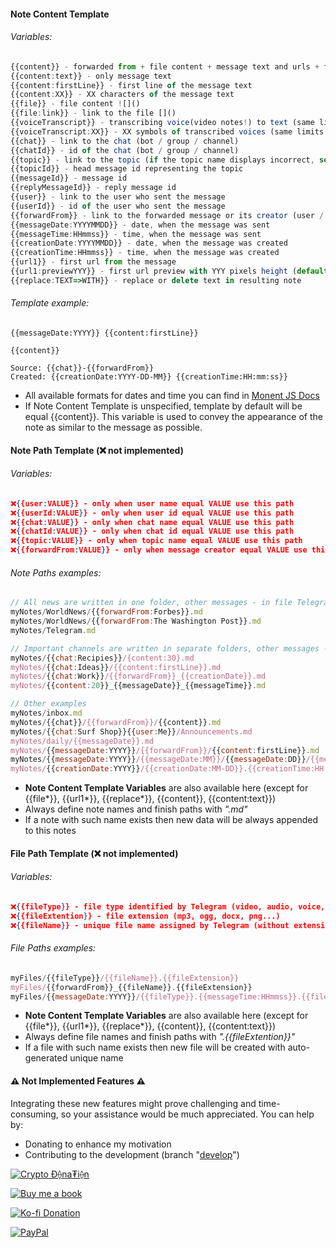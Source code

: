 #### Note Content Template

###### Variables:
```ts
{{content}} - forwarded from + file content + message text and urls + first url preview
{{content:text}} - only message text
{{content:firstLine}} - first line of the message text
{{content:XX}} - XX characters of the message text
{{file}} - file content ![]()
{{file:link}} - link to the file []()
{{voiceTranscript}} - transcribing voice(video notes!) to text (same limits as for Telegram Premium subscribers)
{{voiceTranscript:XX}} - XX symbols of transcribed voices (same limits as for Telegram Premium subscribers)
{{chat}} - link to the chat (bot / group / channel)
{{chatId}} - id of the chat (bot / group / channel)
{{topic}} - link to the topic (if the topic name displays incorrect, set the name manually using bot command "/topicName NAME")
{{topicId}} - head message id representing the topic
{{messageId}} - message id
{{replyMessageId}} - reply message id
{{user}} - link to the user who sent the message
{{userId}} - id of the user who sent the message
{{forwardFrom}} - link to the forwarded message or its creator (user / channel)
{{messageDate:YYYYMMDD}} - date, when the message was sent
{{messageTime:HHmmss}} - time, when the message was sent
{{creationDate:YYYYMMDD}} - date, when the message was created
{{creationTime:HHmmss}} - time, when the message was created
{{url1}} - first url from the message
{{url1:previewYYY}} - first url preview with YYY pixels height (default 250)
{{replace:TEXT=>WITH}} - replace or delete text in resulting note
```

###### Template example:
```
{{messageDate:YYYY}} {{content:firstLine}}

{{content}}

Source: {{chat}}-{{forwardFrom}}
Created: {{creationDate:YYYY-DD-MM}} {{creationTime:HH:mm:ss}}
```

- All available formats for dates and time you can find in [Monent JS Docs](https://momentjs.com/docs/#/parsing/string-format/)
- If Note Content Template is unspecified, template by default will be equal {{content}}. This variable is used to convey the appearance of the note as similar to the message as possible.




#### Note Path Template (❌ not implemented)

###### Variables:
```json
❌{{user:VALUE}} - only when user name equal VALUE use this path
❌{{userId:VALUE}} - only when user id equal VALUE use this path
❌{{chat:VALUE}} - only when chat name equal VALUE use this path
❌{{chatId:VALUE}} - only when chat id equal VALUE use this path
❌{{topic:VALUE}} - only when topic name equal VALUE use this path
❌{{forwardFrom:VALUE}} - only when message creator equal VALUE use this path
```

###### Note Paths examples:
```js
// All news are written in one folder, other messages - in file Telegram.md
myNotes/WorldNews/{{forwardFrom:Forbes}}.md
myNotes/WorldNews/{{forwardFrom:The Washington Post}}.md
myNotes/Telegram.md

// Important channels are written in separate folders, other messages - in root folder in separate notes
myNotes/{{chat:Recipies}}/{content:30}.md
myNotes/{{chat:Ideas}}/{{content:firstLine}}.md
myNotes/{{chat:Work}}/{{forwardFrom}}_{{creationDate}}.md
myNotes/{{content:20}}_{{messageDate}}_{{messageTime}}.md

// Other examples
myNotes/inbox.md
myNotes/{{chat}}/{{forwardFrom}}/{{content}}.md
myNotes/{{chat:Surf Shop}}{{user:Me}}/Announcements.md
myNotes/daily/{{messageDate}}.md
myNotes/{{messageDate:YYYY}}/{{forwardFrom}}/{{content:firstLine}}.md
myNotes/{{messageDate:YYYY}}/{{messageDate:MM}}/{{messageDate:DD}}/{{messageTime:HHmmssSSS}}.md
myNotes/{{creationDate:YYYY}}/{{creationDate:MM-DD}}.{{creationTime:HH:mm:ss(SSS)}}.md
```

-  **Note Content Template Variables** are also available here (except for {{file*}}, {{url1*}}, {{replace*}}, {{content}}, {{content:text}})
-  Always define note names and finish paths with *".md"*
-  If a note with such name exists then new data will be always appended to this notes 




#### File Path Template (❌ not implemented)

###### Variables:
```json
❌{{fileType}} - file type identified by Telegram (video, audio, voice, photo, document...)
❌{{fileExtention}} - file extension (mp3, ogg, docx, png...)
❌{{fileName}} - unique file name assigned by Telegram (without extension)
```

###### File Paths examples:
```js
myFiles/{{fileType}}/{{fileName}}.{{fileExtension}}
myFiles/{{forwardFrom}}_{{fileName}}.{{fileExtension}}
myFiles/{{messageDate:YYYY}}/{{fileType}}.{{messageTime:HHmmss}}.{{fileName}}.{{fileExtension}}
```

-  **Note Content Template Variables** are also available here (except for {{file*}}, {{url1*}}, {{replace*}}, {{content}}, {{content:text}})
-  Always define file names and finish paths with *".{{fileExtention}}"*
-  If a file with such name exists then new file will be created with auto-generated unique name




#### ⚠ Not Implemented Features ⚠

Integrating these new features might prove challenging and time-consuming, so your assistance would be much appreciated. You can help by:
-  Donating to enhance my motivation
-  Contributing to the development (branch "[develop](https://github.com/soberhacker/obsidian-telegram-sync/tree/develop)")

[![Crypto Ð⟠na₮i⟠n](https://img.buymeacoffee.com/button-api/?text=Crypto%20Donation&emoji=🚀&slug=soberhacker&button_colour=5b5757&font_colour=ffffff&font_family=Lato&outline_colour=ffffff&coffee_colour=FFDD00)](https://oxapay.com/donate/5855474)

[![Buy me a book](https://img.buymeacoffee.com/button-api/?text=Buy%20me%20a%20book&emoji=📖&slug=soberhacker&button_colour=FFDD00&font_colour=000000&font_family=Cookie&outline_colour=000000&coffee_colour=ffffff)](https://www.buymeacoffee.com/soberhacker)

[![Ko-fi Donation](https://ko-fi.com/img/githubbutton_sm.svg)](https://ko-fi.com/soberhacker)

[![PayPal](https://www.paypalobjects.com/webstatic/en_US/i/buttons/PP_logo_h_100x26.png)](https://www.paypal.com/donate/?hosted_button_id=VYSCUZX8MYGCU)